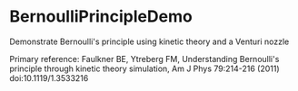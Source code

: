 # BernoulliPrincipleDemo
Demonstrate Bernoulli's principle using kinetic theory and a Venturi nozzle

Primary reference:  Faulkner BE, Ytreberg FM, Understanding Bernoulli's principle through kinetic theory simulation, Am J Phys 79:214-216 (2011) doi:10.1119/1.3533216
